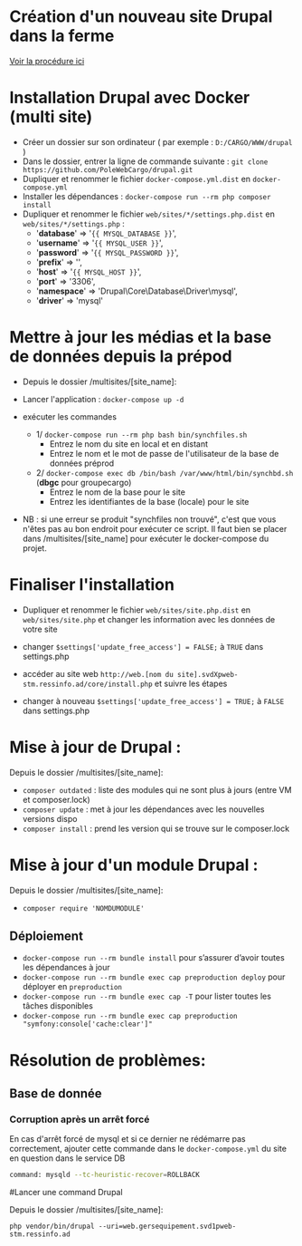 # Création d'un nouveau site Drupal dans la ferme

[Voir la procédure ici](./Nouveau-drupal.md)


# Installation Drupal avec Docker (multi site)  
* Créer un dossier sur son ordinateur ( par exemple : `D:/CARGO/WWW/drupal` )  
* Dans le dossier, entrer la ligne de commande suivante : `git clone https://github.com/PoleWebCargo/drupal.git`  
* Dupliquer et renommer le fichier `docker-compose.yml.dist` en `docker-compose.yml`
* Installer les dépendances : `docker-compose run --rm php composer install`
* Dupliquer et renommer le fichier `web/sites/*/settings.php.dist` en `web/sites/*/settings.php` :
	* '**database**' => '`{{ MYSQL_DATABASE }}`',  
	* '**username**' => '`{{ MYSQL_USER }}`',  
	* '**password**' => '`{{ MYSQL_PASSWORD }}`',  
	* '**prefix**' => '',  
	* '**host**' => '`{{ MYSQL_HOST }}`',  
	* '**port**' => '3306',  
	* '**namespace**' => 'Drupal\\Core\\Database\\Driver\\mysql',  
	* '**driver**' => 'mysql'

# Mettre à jour les médias et la base de données depuis la prépod

* Depuis le dossier /multisites/[site_name]:

* Lancer l'application : `docker-compose up -d`

* exécuter les commandes
    * 1/ `docker-compose run --rm php bash bin/synchfiles.sh`
        * Entrez le nom du site en local et en distant
        * Entrez le nom et le mot de passe de l'utilisateur de la base de données préprod
    * 2/ `docker-compose exec db /bin/bash /var/www/html/bin/synchbd.sh` (**dbgc** pour groupecargo)
        * Entrez le nom de la base pour le site
        * Entrez les identifiantes de la base (locale) pour le site

* NB : si une erreur se produit "synchfiles non trouvé", c'est que vous n'êtes pas au bon endroit pour exécuter ce script. Il faut bien se placer dans /multisites/[site_name] pour exécuter le docker-compose du projet.

# Finaliser l'installation

* Dupliquer et renommer le fichier `web/sites/site.php.dist` en `web/sites/site.php` et changer les information avec les données de votre site

* changer `$settings['update_free_access'] = FALSE;` à `TRUE` dans settings.php

* accéder au site web `http://web.[nom du site].svdXpweb-stm.ressinfo.ad/core/install.php` et suivre les étapes

* changer à nouveau  `$settings['update_free_access'] = TRUE;` à `FALSE` dans settings.php

# Mise à jour de Drupal : 

Depuis le dossier /multisites/[site_name]:

* `composer outdated` : liste des modules qui ne sont plus à jours (entre VM et composer.lock)
* `composer update` : met à jour les dépendances avec les nouvelles versions dispo
* `composer install` : prend les version qui se trouve sur le composer.lock

# Mise à jour d'un module Drupal :

Depuis le dossier /multisites/[site_name]:

* `composer require 'NOMDUMODULE'`

## Déploiement

* `docker-compose run --rm bundle install` pour s’assurer d’avoir toutes les dépendances à jour
* `docker-compose run --rm bundle exec cap preproduction deploy` pour déployer en `preproduction`
* `docker-compose run --rm bundle exec cap -T` pour lister toutes les tâches disponibles
* `docker-compose run --rm bundle exec cap preproduction "symfony:console['cache:clear']"`

# Résolution de problèmes:

## Base de donnée

### Corruption après un arrêt forcé

En cas d'arrêt forcé de mysql et si ce dernier ne rédémarre pas correctement, ajouter cette commande dans le 
`docker-compose.yml` du site en question dans le service DB
```bash
command: mysqld --tc-heuristic-recover=ROLLBACK
```

#Lancer une command Drupal

Depuis le dossier /multisites/[site_name]:

`php vendor/bin/drupal --uri=web.gersequipement.svd1pweb-stm.ressinfo.ad`